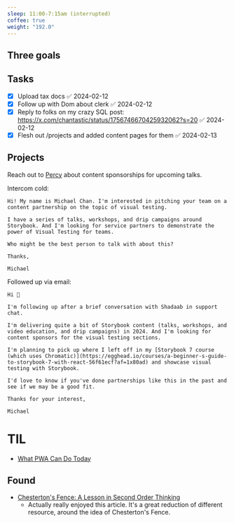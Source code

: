 ```yaml
---
sleep: 11:00-7:15am (interrupted)
coffee: true
weight: "192.0"
---
```


## Three goals

## Tasks
- [x] Upload tax docs ✅ 2024-02-12
- [x] Follow up with Dom about clerk ✅ 2024-02-12
- [x] Reply to folks on my crazy SQL post: https://x.com/chantastic/status/1756746670425932062?s=20 ✅ 2024-02-12
- [x] Flesh out /projects and added content pages for them ✅ 2024-02-13
## Projects
Reach out to [Percy](https://percy.io/) about content sponsorships for upcoming talks.

Intercom cold:

```
Hi! My name is Michael Chan. I'm interested in pitching your team on a content partnership on the topic of visual testing.  
  
I have a series of talks, workshops, and drip campaigns around Storybook. And I'm looking for service partners to demonstrate the power of Visual Testing for teams.  
  
Who might be the best person to talk with about this?  
  
Thanks,  
  
Michael
```

Followed up via email:

```
Hi 👋

I'm following up after a brief conversation with Shadaab in support chat.

I'm delivering quite a bit of Storybook content (talks, workshops, and video education, and drip campaigns) in 2024. And I'm looking for content sponsors for the visual testing sections.

I'm planning to pick up where I left off in my [Storybook 7 course (which uses Chromatic)](https://egghead.io/courses/a-beginner-s-guide-to-storybook-7-with-react-56f61ecf?af=1x80ad) and showcase visual testing with Storybook.

I'd love to know if you've done partnerships like this in the past and see if we may be a good fit.

Thanks for your interest,

Michael
```
# TIL
- [What PWA Can Do Today](https://whatpwacando.today/)

## Found
- [Chesterton's Fence: A Lesson in Second Order Thinking](https://fs.blog/chestertons-fence/)
	- Actually really enjoyed this article. It's a great reduction of different resource, around the idea of Chesterton's Fence.